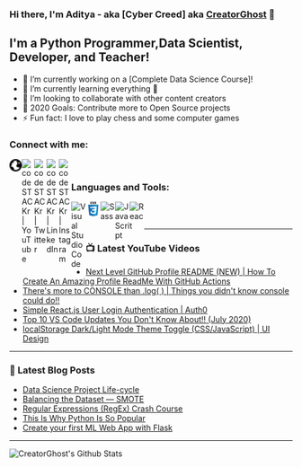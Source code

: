 ### Hi there, I'm Aditya - aka [Cyber Creed] aka [CreatorGhost][website] 👋

## I'm a Python Programmer,Data Scientist, Developer, and Teacher!
- 🔭 I’m currently working on a [Complete Data Science Course]!
- 🌱 I’m currently learning everything 🤣
- 👯 I’m looking to collaborate with other content creators
- 🥅 2020 Goals: Contribute more to Open Source projects
- ⚡ Fun fact: I love to play chess and some computer games

### Connect with me:

[<img align="left" alt="codeSTACKr.com" width="22px" src="https://raw.githubusercontent.com/iconic/open-iconic/master/svg/globe.svg" />][website]
[<img align="left" alt="codeSTACKr | YouTube" width="22px" src="https://cdn.jsdelivr.net/npm/simple-icons@v3/icons/youtube.svg" />][youtube]
[<img align="left" alt="codeSTACKr | Twitter" width="22px" src="https://cdn.jsdelivr.net/npm/simple-icons@v3/icons/twitter.svg" />][twitter]
[<img align="left" alt="codeSTACKr | LinkedIn" width="22px" src="https://cdn.jsdelivr.net/npm/simple-icons@v3/icons/linkedin.svg" />][linkedin]
[<img align="left" alt="codeSTACKr | Instagram" width="22px" src="https://cdn.jsdelivr.net/npm/simple-icons@v3/icons/instagram.svg" />][instagram]

<br />

### Languages and Tools:
[<img align="left" alt="Visual Studio Code" width="26px" src="https://raw.githubusercontent.com/CreatorGhost/png/master/ml.png?token=ALFMIHM7NJ6EM7CKYPGF76K7EJQV4" />][DataSciencePlaylist]
[<img align="left" alt="Python" width="26px" src="https://raw.githubusercontent.com/github/explore/80688e429a7d4ef2fca1e82350fe8e3517d3494d/topics/css/css.png" />][PythonPlaylist]
[<img align="left" alt="Sass" width="26px" src="https://raw.githubusercontent.com/CreatorGhost/png/master/kisspng-python-logo-programmer-fierce-python-cliparts-5ab7bde206fb71.9462244415219911380286.png?token=ALFMIHL3SK7PRCMBZNE5VG27EJQ4C" />][PythonPlaylist]
[<img align="left" alt="JavaScript" width="26px" src="https://raw.githubusercontent.com/CreatorGhost/png/master/kisspng-computer-programming-web-development-computer-icon-coding-5abfde8ec58278.143461221522523790809.png?token=ALFMIHOGZR7YJ3IWI4V6D4K7EJQUM" />][CompetitiveProgrammingPlaylist]
[<img align="left" alt="React" width="26px" src="https://raw.githubusercontent.com/CreatorGhost/png/master/kisspng-hacker-hacking-nem-denial-of-service-attack-comput-yael-sagi-5b236ba8989d97.2947001815290479766251.png?token=ALFMIHIG3XCRNBYMSBMBTZK7EJRBK" />][CyberSecurityPlaylist]

<br />
<br />

---

### 📺 Latest YouTube Videos
<!-- YOUTUBE:START -->
- [Next Level GitHub Profile README (NEW) | How To Create An Amazing Profile ReadMe With GitHub Actions](https://www.youtube.com/watch?v=ECuqb5Tv9qI)
- [There's more to CONSOLE than .log( ) | Things you didn't know console could do!!](https://www.youtube.com/watch?v=_-bHhEGcDiQ)
- [Simple React.js User Login Authentication | Auth0](https://www.youtube.com/watch?v=MqczHS3Z2bc)
- [Top 10 VS Code Updates You Don't Know About!! (July 2020)](https://www.youtube.com/watch?v=WHBQ1szkhtI)
- [localStorage Dark/Light Mode Theme Toggle (CSS/JavaScript) | UI Design](https://www.youtube.com/watch?v=_raOFZAYXD4)
<!-- YOUTUBE:END -->

---

### 📕 Latest Blog Posts
<!-- BLOG-POST-LIST:START -->
- [Data Science Project Life-cycle](https://medium.com/@creatorghost/data-science-project-life-cycle-db89ca817d3b)
- [Balancing the Dataset — SMOTE](https://medium.com/analytics-vidhya/all-about-imbalanced-dataset-and-how-to-fix-them-a0565e0e9d2e)
- [Regular Expressions (RegEx) Crash Course](https://medium.com/analytics-vidhya/regular-expression-complete-guide-9ebb35d7efc6)
- [This Is Why Python Is So Popular](https://medium.com/@creatorghost/this-is-why-python-is-so-popular-70e82eef2951)
- [Create your first ML Web App with Flask](https://medium.com/analytics-vidhya/create-your-first-ml-web-app-with-flask-ed0c4bb54312)
<!-- BLOG-POST-LIST:END -->

---

<img align="left" alt="CreatorGhost's Github Stats" src="https://github-readme-stats.vercel.app/api?username=CreatorGhost&show_icons=true&hide_border=true" />

[website]: https://creatorghost.com/
[twitter]: https://twitter.com/AdityaP11685274
[youtube]: https://www.youtube.com/cybercreed
[instagram]: https://www.instagram.com/adityapratap0/
[linkedin]: https://www.linkedin.com/in/aditya-p-s/
[DataSciencePlaylist]: https://www.youtube.com/playlist?list=PL_fmjj92uLQUbtOrOCRu8sISG7Ses3LNF
[CompetitiveProgrammingPlaylist]: https://www.youtube.com/playlist?list=PL_fmjj92uLQW1T1iLeWRJfvC1dSMiGIUy
[PythonPlaylist]: https://www.youtube.com/playlist?list=PL_fmjj92uLQUCidMh8OOE0UeLlS1xZmWD
[CyberSecurityPlaylist]: https://www.youtube.com/playlist?list=PL_fmjj92uLQVZzapdvOwX5H9sDahaM06I